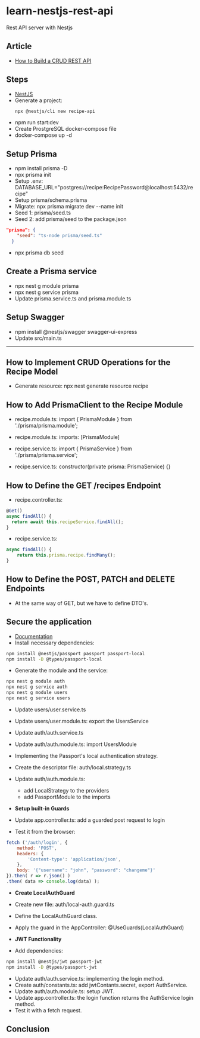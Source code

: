 # learn-nestjs-rest-api

Rest API server with Nestjs

## Article

- [How to Build a CRUD REST API](https://www.freecodecamp.org/news/build-a-crud-rest-api-with-nestjs-docker-swagger-prisma/)

## Steps

- [NestJS](https://docs.nestjs.com/)
- Generate a project:
  ```bash
  npx @nestjs/cli new recipe-api
  ```
- npm run start:dev
- Create ProstgreSQL docker-compose file
- docker-compose up -d

## Setup Prisma

- npm install prisma -D
- npx prisma init
- Setup .env: DATABASE_URL="postgres://recipe:RecipePassword@localhost:5432/recipe"
- Setup prisma/schema.prisma
- Migrate: npx prisma migrate dev --name init
- Seed 1: prisma/seed.ts
- Seed 2: add prisma/seed to the package.json

```json
"prisma": {
    "seed": "ts-node prisma/seed.ts"
  }
```
- npx prisma db seed

## Create a Prisma service
- npx nest g module prisma
- npx nest g service prisma
- Update prisma.service.ts and prisma.module.ts

## Setup Swagger
- npm install @nestjs/swagger swagger-ui-express
- Update src/main.ts

------------------------------
## How to Implement CRUD Operations for the Recipe Model
- Generate resource: npx nest generate resource recipe

## How to Add PrismaClient to the Recipe Module
- recipe.module.ts: import { PrismaModule } from './prisma/prisma.module';
- recipe.module.ts: imports: [PrismaModule]

- recipe.service.ts: import { PrismaService } from './prisma/prisma.service';
- recipe.service.ts: constructor(private prisma: PrismaService) {}

## How to Define the GET /recipes Endpoint
- recipe.controller.ts: 
```typescript
@Get()
async findAll() {
  return await this.recipeService.findAll();
}
```

- recipe.service.ts: 
```typescript
async findAll() {
    return this.prisma.recipe.findMany();
}
```

## How to Define the POST, PATCH and DELETE Endpoints
- At the same way of GET, but we have to define DTO's.

## Secure the application
- [Documentation](https://docs.nestjs.com/recipes/passport)
- Install necessary dependencies:
```bash
npm install @nestjs/passport passport passport-local
npm install -D @types/passport-local
```

- Generate the module and the service:
```bash
npx nest g module auth
npx nest g service auth
npx nest g module users
npx nest g service users
```

- Update users/user.service.ts
- Update users/user.module.ts: export the UsersService

- Update auth/auth.service.ts
- Update auth/auth.module.ts: import UsersModule

- Implementing the Passport's local authentication strategy.
- Create the descriptor file: auth/local.strategy.ts
- Update auth/auth.module.ts: 
  - add LocalStrategy to the providers
  - add PassportModule to the imports

- __Setup built-in Guards__
- Update app.controller.ts: add a guarded post request to login
- Test it from the browser:
```javascript
fetch ('/auth/login', {
    method: 'POST',
    headers: {
        'Content-type': 'application/json',
    },
    body: '{"username": "john", "password": "changeme"}'
}).then( r => r.json() )
.then( data => console.log(data) );
```

- __Create LocalAuthGuard__
- Create new file: auth/local-auth.guard.ts
- Define the LocalAuthGuard class.
- Apply the guard in the AppController: @UseGuards(LocalAuthGuard)

- __JWT Functionality__
- Add dependencies:
```bash
npm install @nestjs/jwt passport-jwt
npm install -D @types/passport-jwt
```
- Update auth/auth.service.ts: implementing the login method.
- Create auth/constants.ts: add jwtContants.secret, export AuthService.
- Update auth/auth.module.ts: setup JWT.
- Update app.controller.ts: the login function returns the AuthService login method.
- Test it with a fetch request.


## Conclusion
